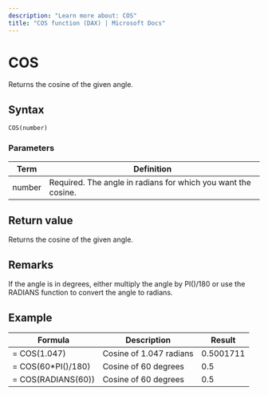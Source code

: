 ```yaml
---
description: "Learn more about: COS"
title: "COS function (DAX) | Microsoft Docs"
---
```

# COS

Returns the cosine of the given angle.  
  
## Syntax  
  
```dax
COS(number)  
```
  
### Parameters
  
|Term|Definition|  
|--------|--------------|  
|number|Required. The angle in radians for which you want the cosine.|  
  
## Return value

Returns the cosine of the given angle.  
  
## Remarks

If the angle is in degrees, either multiply the angle by PI()/180 or use the RADIANS function to convert the angle to radians.  
  
## Example  
  
|Formula|Description|Result|  
|-----------|---------------|----------|  
|= COS(1.047)|Cosine of 1.047 radians|0.5001711|  
|= COS(60*PI()/180)|Cosine of 60 degrees|0.5|  
|= COS(RADIANS(60))|Cosine of 60 degrees|0.5|  
